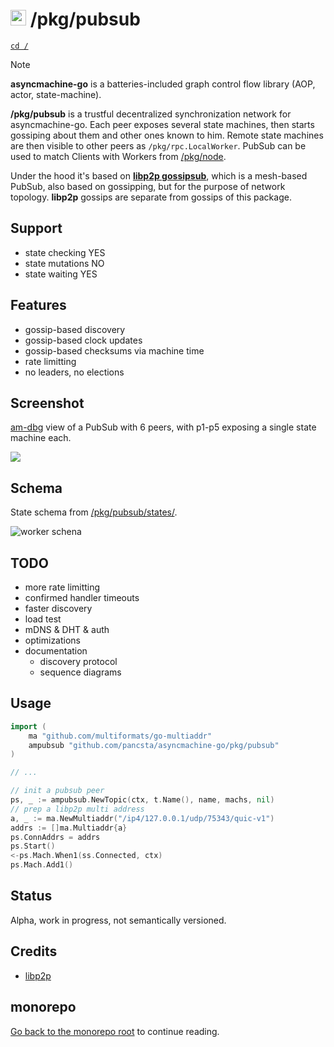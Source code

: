 # <img src="https://pancsta.github.io/assets/asyncmachine-go/logo.png" height="25"/> /pkg/pubsub

[`cd /`](/README.md)

> [!NOTE]
> **asyncmachine-go** is a batteries-included graph control flow library (AOP, actor, state-machine).

**/pkg/pubsub** is a trustful decentralized synchronization network for asyncmachine-go. Each peer exposes several state
machines, then starts gossiping about them and other ones known to him. Remote state machines are then visible to other
peers as `/pkg/rpc.LocalWorker`. PubSub can be used to match Clients with Workers from [/pkg/node](/pkg/node/README.md).

Under the hood it's based on [**libp2p gossipsub**](https://github.com/libp2p/go-libp2p-pubsub), which is a mesh-based
PubSub, also based on gossipping, but for the purpose of network topology. **libp2p** gossips are separate from gossips
of this package.

## Support

- state checking YES
- state mutations NO
- state waiting YES

## Features

- gossip-based discovery
- gossip-based clock updates
- gossip-based checksums via machine time
- rate limitting
- no leaders, no elections

## Screenshot

[am-dbg](/tools/cmd/am-dbg/README.md) view of a PubSub with 6 peers, with p1-p5 exposing a single state machine each.

![](https://pancsta.github.io/assets/asyncmachine-go/am-dbg/pubsub.png)

## Schema

State schema from [/pkg/pubsub/states/](/pkg/pubsub/states/ss_topic.go).

![worker schena](https://pancsta.github.io/assets/asyncmachine-go/schemas/pubsub.svg)

## TODO

- more rate limitting
- confirmed handler timeouts
- faster discovery
- load test
- mDNS & DHT & auth
- optimizations
- documentation
  - discovery protocol
  - sequence diagrams

## Usage

```go
import (
    ma "github.com/multiformats/go-multiaddr"
    ampubsub "github.com/pancsta/asyncmachine-go/pkg/pubsub"
)

// ...

// init a pubsub peer
ps, _ := ampubsub.NewTopic(ctx, t.Name(), name, machs, nil)
// prep a libp2p multi address
a, _ := ma.NewMultiaddr("/ip4/127.0.0.1/udp/75343/quic-v1")
addrs := []ma.Multiaddr{a}
ps.ConnAddrs = addrs
ps.Start()
<-ps.Mach.When1(ss.Connected, ctx)
ps.Mach.Add1()
```

## Status

Alpha, work in progress, not semantically versioned.

## Credits

- [libp2p](https://libp2p.io/)

## monorepo

[Go back to the monorepo root](/README.md) to continue reading.
